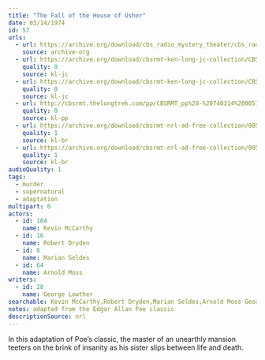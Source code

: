 ```yaml
---
title: "The Fall of the House of Usher"
date: 03/14/1974
id: 57
urls: 
  - url: https://archive.org/download/cbs_radio_mystery_theater/cbs_radio_mystery_theater-0051-0100.zip/cbs_radio_mystery_theater-0051-0100%2Fcbsrmt_0057_the_fall_of_the_house_of_usher.mp3
    source: archive-org
  - url: https://archive.org/download/cbsrmt-ken-long-jc-collection/CBSRMT - 740314 0057 Fall Of The House Of Usher vbr na_jc.mp3
    quality: 0
    source: kl-jc
  - url: https://archive.org/download/cbsrmt-ken-long-jc-collection/CBSRMT - 740314 0057 Fall of the House of Usher vbr df_jc.mp3
    quality: 0
    source: kl-jc
  - url: http://cbsrmt.thelongtrek.com/pp/CBSRMT_pp%20-%20740314%200057%20The%20Fall%20of%20the%20House%20of%20Usher.mp3
    quality: 0
    source: kl-pp
  - url: https://archive.org/download/cbsrmt-nrl-ad-free-collection/0057%20740608%20The%20Fall%20Of%20The%20House%20Of%20Usher%20WOR%20(no%20ads).mp3
    quality: 1
    source: kl-br
  - url: https://archive.org/download/cbsrmt-nrl-ad-free-collection/0057%20740608%20The%20Fall%20Of%20The%20House%20Of%20Usher%20WOR%20(no%20ads).mp3
    quality: 1
    source: kl-br
audioQuality: 1
tags: 
  - murder
  - supernatural
  - adaptation
multipart: 0
actors:  
  - id: 104
    name: Kevin McCarthy  
  - id: 16
    name: Robert Dryden  
  - id: 6
    name: Marian Seldes  
  - id: 64
    name: Arnold Moss
writers:  
  - id: 28
    name: George Lowther
searchable: Kevin McCarthy,Robert Dryden,Marian Seldes,Arnold Moss George Lowther
notes: adapted from the Edgar Allan Poe classic
descriptionSource: nrl
---
```

In this adaptation of Poe’s classic, the master of an unearthly mansion teeters on the brink of insanity as his sister slips between life and death.